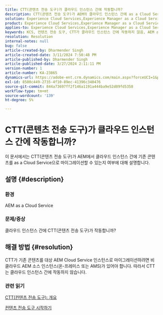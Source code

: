 ```yaml
---
title: CTT(콘텐츠 전송 도구)가 클라우드 인스턴스 간에 작동합니까?
description: CTT(콘텐츠 전송 도구)가 AEM의 클라우드 인스턴스 간에 as a Cloud Service으로 작동하는지 알아봅니다.
solution: Experience Cloud Services,Experience Manager as a Cloud Service
product: Experience Cloud Services,Experience Manager as a Cloud Service
applies-to: Experience Cloud Services,Experience Manager as a Cloud Service
keywords: KCS, 컨텐츠 전송 도구, CTT가 클라우드 인스턴스 간에 작동하지 않음, AEM as a Cloud Service
resolution: Resolution
internal-notes: null
bug: false
article-created-by: Dharmender Singh
article-created-date: 3/11/2024 7:50:48 PM
article-published-by: Dharmender Singh
article-published-date: 3/27/2024 2:11:11 PM
version-number: 1
article-number: KA-23865
dynamics-url: https://adobe-ent.crm.dynamics.com/main.aspx?forceUCI=1&pagetype=entityrecord&etn=knowledgearticle&id=f8280fa6-e0df-ee11-904c-6045bd05e816
exl-id: 8500c449-2735-4f10-89ec-41396c340476
source-git-commit: 844a73697ff2f146a1191a444ba9e52d89fd5358
workflow-type: tm+mt
source-wordcount: '139'
ht-degree: 5%

---
```


# CTT(콘텐츠 전송 도구)가 클라우드 인스턴스 간에 작동합니까?


이 문서에서는 CTT(콘텐츠 전송 도구)가 AEM에서 클라우드 인스턴스 간에 기존 콘텐츠를 as a Cloud Service으로 마이그레이션할 수 있는지 여부에 대해 설명합니다.

## 설명 {#description}


### 환경

AEM as a Cloud Service

### 문제/증상

클라우드 인스턴스 간에 CTT(콘텐츠 전송 도구)가 작동합니까?


## 해결 방법 {#resolution}


CTT가 기존 콘텐츠를 대상 AEM Cloud Service 인스턴스로 마이그레이션하려면 비클라우드 AEM 소스 인스턴스(온-프레미스 또는 AMS)가 있어야 합니다. 따라서 CTT는 클라우드 인스턴스 간에 작동하지 않습니다.

### 관련 읽기

[CTT(컨텐츠 전송 도구): 개요](https://experienceleague.adobe.com/en/docs/experience-manager-cloud-service/content/migration-journey/cloud-migration/content-transfer-tool/overview-content-transfer-tool)

[컨텐츠 전송 도구 시작하기](https://experienceleague.adobe.com/docs/experience-manager-cloud-service/content/migration-journey/cloud-migration/content-transfer-tool/getting-started-content-transfer-tool.html?lang=en)
